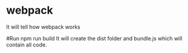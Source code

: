 # webpack
It will tell how webpack works

#Run
npm run build
It will create the dist folder and bundle.js which will contain all code.
